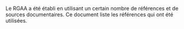 Le RGAA a été établi en utilisant un certain nombre de références et de sources documentaires. Ce document liste les références qui ont été utilisées.
